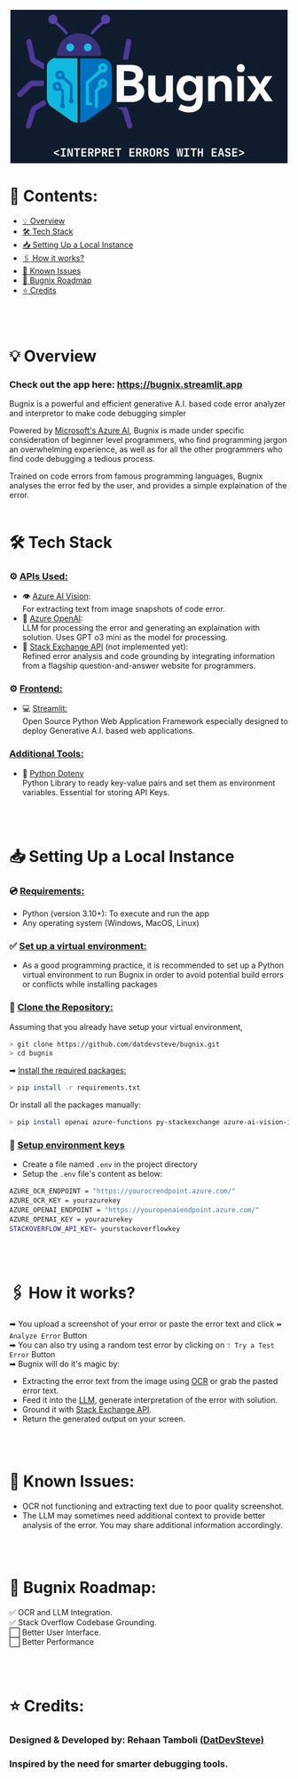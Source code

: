 <p align="center">
  <img src="image.png" />
</p>

# 📃 Contents:
-  [💡 Overview](https://github.com/DatDevSteve/bugnix?tab=readme-ov-file#-overview)
-  [🛠 Tech Stack](https://github.com/DatDevSteve/bugnix?tab=readme-ov-file#-tech-stack)
-  [📥 Setting Up a Local Instance](https://github.com/DatDevSteve/bugnix?tab=readme-ov-file#-setting-up-a-local-instance)
-  [🖇 How it works?](https://github.com/DatDevSteve/bugnix?tab=readme-ov-file#-how-it-works)
-  [🧩 Known Issues](https://github.com/DatDevSteve/bugnix?tab=readme-ov-file#-known-issues)
-  [🧭 Bugnix Roadmap](https://github.com/DatDevSteve/bugnix?tab=readme-ov-file#-bugnix-roadmap)
-  [⭐ Credits](https://github.com/DatDevSteve/bugnix?tab=readme-ov-file#-credits)

<br>
<br>

# 💡 <b>Overview</b>
### Check out the app here: <https://bugnix.streamlit.app>
 Bugnix is a powerful and efficient generative A.I. based code error analyzer and interpretor to make code debugging simpler

Powered by [Microsoft's Azure AI](https://azure.microsoft.com/en-in/solutions/ai/), Bugnix is made under specific consideration of beginner level programmers, who find programming jargon an overwhelming experience, as well as for all the other programmers who find code debugging a tedious process.

Trained on code errors from famous programming languages, Bugnix analyses the error fed by the user, and provides a simple explaination of the error.
<br>
<br>

# 🛠 <b>Tech Stack</b>
### ⚙ <u>APIs Used:</u>
-  👁 [Azure AI Vision](https://azure.microsoft.com/en-us/products/ai-services/ai-vision):<br> For extracting text from image snapshots of code error. 
-  🧠 [Azure OpenAI](https://azure.microsoft.com/en-us/products/ai-services/openai-service): <br> LLM for processing the error and generating an explaination with solution. Uses GPT o3 mini as the model for processing.
-  🔄 [Stack Exchange API](https://api.stackexchange.com/) (not implemented yet): <br> Refined error analysis and code grounding by integrating information from a flagship question-and-answer website for programmers.  

### ⚙ <u>Frontend:</u>
- 💻 [Streamlit:](https://streamlit.io/) <br> Open Source Python Web Application Framework especially designed to deploy Generative A.I. based web applications.

### <u>Additional Tools:</u>
- 🔑 [Python Dotenv](https://github.com/theskumar/python-dotenv) <br> Python Library to ready key-value pairs and set them as environment variables. Essential for storing API Keys.
<br>
<br>

# 📥 <b>Setting Up a Local Instance</b>
### 💿 <u>Requirements:</u>
-  Python (version 3.10+): To execute and run the app
-  Any operating system (Windows, MacOS, Linux)

### ✅ <u>Set up a virtual environment:</u>
-  As a good programming practice, it is recommended to set up a Python virtual environment to run Bugnix in order to avoid potential build errors or conflicts while installing packages

### 🔗 <u>Clone the Repository:</u>
 Assuming that you already have setup your virtual environment,
```bash 
> git clone https://github.com/datdevsteve/bugnix.git
> cd bugnix
```
 ➡ <u>Install the required packages:</u>
```bash
> pip install -r requirements.txt
```
 Or install all the packages manually:
```bash
> pip install openai azure-functions py-stackexchange azure-ai-vision-imageanalysis==1.0.0b1 azure-identity azure-core streamlit requests beautifulsoup4 html5lib python-dotenv
```
### 🔐 <u>Setup environment keys</u>
-  Create a file named <code>.env</code> in the project directory
-  Setup the <code>.env</code> file's content as below:
``` bash
AZURE_OCR_ENDPOINT = "https://yourocrendpoint.azure.com/"
AZURE_OCR_KEY = yourazurekey
AZURE_OPENAI_ENDPOINT = "https://youropenaiendpoint.azure.com/"
AZURE_OPENAI_KEY = yourazurekey
STACKOVERFLOW_API_KEY= yourstackoverflowkey
```
<br>
<br> 

# 🖇 How it works?
 ➡ You upload a screenshot of your error or paste the error text and click <code>⏩ Analyze Error</code> Button <br>
 ➡ You can also try using a random test error by clicking on <code>❔ Try a Test Error</code> Button <br>
 ➡ Bugnix will do it's magic by: <br>
-  Extracting the error text from the image using [OCR](https://azure.microsoft.com/en-us/products/ai-services/ai-vision) or grab the pasted error text.
-  Feed it into the [LLM](https://azure.microsoft.com/en-us/products/ai-services/openai-service), generate interpretation of the error with solution.
-  Ground it with [Stack Exchange API](https://api.stackexchange.com/).
-  Return the generated output on your screen.
<br>
<br>



# 🧩 Known Issues:
-  OCR not functioning and extracting text due to poor quality screenshot.
-  The LLM may sometimes need additional context to provide better analysis of the error. You may share additional information accordingly.

<br>
<br> 

# 🧭 Bugnix Roadmap:
  ✅ OCR and LLM Integration.<br>
  ✅ Stack Overflow Codebase Grounding.<br>
  ⬜ Better User Interface.<br>
  ⬜ Better Performance<br>

<br>
<br> 

# ⭐ Credits:
### **Designed & Developed by**: Rehaan Tamboli [(DatDevSteve)](https://github.com/DatDevSteve)
### Inspired by the need for smarter debugging tools.
